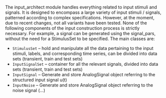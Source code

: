 The input_architect module handles everything related to input stimuli and signals. It is
designed to encompass a large variety of input stimuli / signals, patterned according to complex
specifications. However, at the moment, due to recent changes, not all variants have been tested.
None of the following components of the input construction process is strictly necessary. For example,
a signal can be generated using the signal_pars, without the need for a StimulusSet to be specified.
The main classes are:

* `StimulusSet` – hold and manipulate all the data pertaining to the input stimuli, labels, and
corresponding time series, can be divided into data sets (transient, train and test sets)
* `InputSignalSet` – container for all the relevant signals, divided into data sets (transient, train
and test sets)
* `InputSignal` – Generate and store AnalogSignal object referring to the structured input
signal u(t)
* `InputNoise` – Generate and store AnalogSignal object referring to the noise signal
(...)